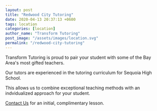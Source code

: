 ```yaml
---
layout: post
title: "Redwood City Tutoring"
date: 2020-04-13 20:37:13 +0600
tags: location
categories: [location]
author_name: "Transform Tutoring"
post_image: "/assets/images/location.svg"
permalink: "/redwood-city-tutoring"
---
```



Transform Tutoring is proud to pair your student with some of the Bay Area's most gifted teachers. 

Our tutors are experienced in the tutoring curriculum for Sequoia High School.

This allows us to combine exceptional teaching methods with an indvidualized approach for your student.

[Contact Us](/pages/contact) for an initial, complimentary lesson. 

